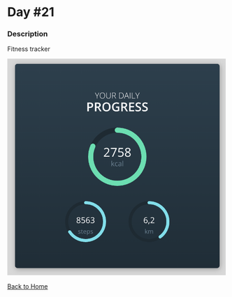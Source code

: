 # Day #21

### Description

Fitness tracker

<img src='./assets/image-final.png' width=500>

[Back to Home](..)
